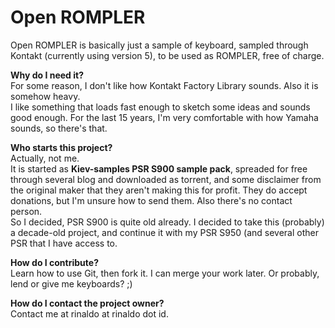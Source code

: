 # Open ROMPLER

Open ROMPLER is basically just a sample of keyboard, sampled through Kontakt (currently using version 5), to be used as ROMPLER, free of charge. 

**Why do I need it?**<br />
For some reason, I don't like how Kontakt Factory Library sounds. Also it is somehow heavy. <br />
I like something that loads fast enough to sketch some ideas and sounds good enough. For the last 15 years, I'm very comfortable with how Yamaha sounds, so there's that. 

**Who starts this project?**<br />
Actually, not me. <br />
It is started as **Kiev-samples PSR S900 sample pack**, spreaded for free through several blog and downloaded as torrent, and some disclaimer from the original maker that they aren't making this for profit. They do accept donations, but I'm unsure how to send them. Also there's no contact person. <br />
So I decided, PSR S900 is quite old already. I decided to take this (probably) a decade-old project, and continue it with my PSR S950 (and several other PSR that I have access to. 

**How do I contribute?**<br />
Learn how to use Git, then fork it. I can merge your work later. Or probably, lend or give me keyboards? ;) <br />

**How do I contact the project owner?**<br />
Contact me at rinaldo at rinaldo dot id. 


